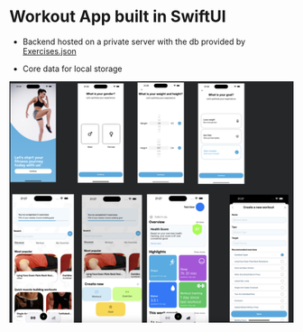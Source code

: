 # Workout App built in SwiftUI

- Backend hosted on a private server with the db provided by [Exercises.json](https://github.com/wrkout/exercises.json)

- Core data for local storage

![App Flow](exported-preview.png)
